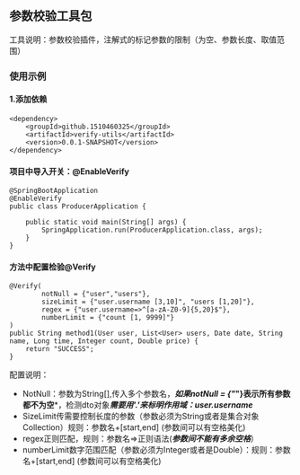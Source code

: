 ## 参数校验工具包
工具说明：参数校验插件，注解式的标记参数的限制（为空、参数长度、取值范围）
### 使用示例
#### 1.添加依赖
~~~
<dependency>
    <groupId>github.1510460325</groupId>
    <artifactId>verify-utils</artifactId>
    <version>0.0.1-SNAPSHOT</version>
</dependency>
~~~
#### 项目中导入开关：@EnableVerify
~~~
@SpringBootApplication
@EnableVerify
public class ProducerApplication {
 
    public static void main(String[] args) {
        SpringApplication.run(ProducerApplication.class, args);
    }
}
~~~
#### 方法中配置检验@Verify
~~~
@Verify(
        notNull = {"user","users"},
        sizeLimit = {"user.username [3,10]", "users [1,20]"},
        regex = {"user.username=>^[a-zA-Z0-9]{5,20}$"},
        numberLimit = {"count [1, 9999]"}
)
public String method1(User user, List<User> users, Date date, String name, Long time, Integer count, Double price) {
    return "SUCCESS";
}
~~~
配置说明：
* NotNull：参数为String[],传入多个参数名，***如果notNull = {"*"}表示所有参数都不为空***，检测dto对象***需要用'.'来标明作用域：user.username***
* SizeLimit传需要控制长度的参数（参数必须为String或者是集合对象Collection）规则：参数名+[start,end] (参数间可以有空格美化)
* regex正则匹配，规则：参数名=>正则语法(***参数间不能有多余空格***）
* numberLimit数字范围匹配（参数必须为Integer或者是Double）：规则：参数名+[start,end] (参数间可以有空格美化)